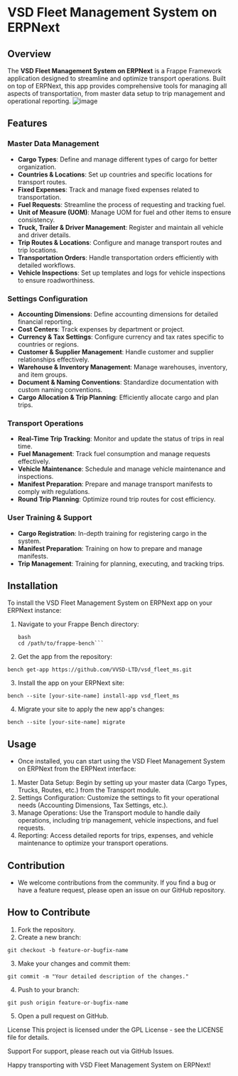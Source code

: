 # VSD Fleet Management System on ERPNext

## Overview

The **VSD Fleet Management System on ERPNext** is a Frappe Framework application designed to streamline and optimize transport operations. Built on top of ERPNext, this app provides comprehensive tools for managing all aspects of transportation, from master data setup to trip management and operational reporting.
![image](https://github.com/user-attachments/assets/a71b25dc-ce4a-44fc-84dd-31493d104bf8)

## Features

### Master Data Management
- **Cargo Types**: Define and manage different types of cargo for better organization.
- **Countries & Locations**: Set up countries and specific locations for transport routes.
- **Fixed Expenses**: Track and manage fixed expenses related to transportation.
- **Fuel Requests**: Streamline the process of requesting and tracking fuel.
- **Unit of Measure (UOM)**: Manage UOM for fuel and other items to ensure consistency.
- **Truck, Trailer & Driver Management**: Register and maintain all vehicle and driver details.
- **Trip Routes & Locations**: Configure and manage transport routes and trip locations.
- **Transportation Orders**: Handle transportation orders efficiently with detailed workflows.
- **Vehicle Inspections**: Set up templates and logs for vehicle inspections to ensure roadworthiness.

### Settings Configuration
- **Accounting Dimensions**: Define accounting dimensions for detailed financial reporting.
- **Cost Centers**: Track expenses by department or project.
- **Currency & Tax Settings**: Configure currency and tax rates specific to countries or regions.
- **Customer & Supplier Management**: Handle customer and supplier relationships effectively.
- **Warehouse & Inventory Management**: Manage warehouses, inventory, and item groups.
- **Document & Naming Conventions**: Standardize documentation with custom naming conventions.
- **Cargo Allocation & Trip Planning**: Efficiently allocate cargo and plan trips.

### Transport Operations
- **Real-Time Trip Tracking**: Monitor and update the status of trips in real time.
- **Fuel Management**: Track fuel consumption and manage requests effectively.
- **Vehicle Maintenance**: Schedule and manage vehicle maintenance and inspections.
- **Manifest Preparation**: Prepare and manage transport manifests to comply with regulations.
- **Round Trip Planning**: Optimize round trip routes for cost efficiency.

### User Training & Support
- **Cargo Registration**: In-depth training for registering cargo in the system.
- **Manifest Preparation**: Training on how to prepare and manage manifests.
- **Trip Management**: Training for planning, executing, and tracking trips.

## Installation

To install the VSD Fleet Management System on ERPNext app on your ERPNext instance:

1. Navigate to your Frappe Bench directory:
   ```
   bash
   cd /path/to/frappe-bench```
2. Get the app from the repository:
  ```
  bench get-app https://github.com/VVSD-LTD/vsd_fleet_ms.git
  ```
3. Install the app on your ERPNext site:
  ```
  bench --site [your-site-name] install-app vsd_fleet_ms
  ```
4. Migrate your site to apply the new app's changes:
  ```
  bench --site [your-site-name] migrate
  ```

  ## Usage
- Once installed, you can start using the VSD Fleet Management System on ERPNext from the ERPNext interface:

1. Master Data Setup: Begin by setting up your master data (Cargo Types, Trucks, Routes, etc.) from the Transport module.
2. Settings Configuration: Customize the settings to fit your operational needs (Accounting Dimensions, Tax Settings, etc.).
3. Manage Operations: Use the Transport module to handle daily operations, including trip management, vehicle inspections, and fuel requests.
4. Reporting: Access detailed reports for trips, expenses, and vehicle maintenance to optimize your transport operations.

  ## Contribution
- We welcome contributions from the community. If you find a bug or have a feature request, please open an issue on our GitHub repository.

## How to Contribute
1. Fork the repository.
2. Create a new branch:
```
git checkout -b feature-or-bugfix-name
```
3. Make your changes and commit them:
```
git commit -m "Your detailed description of the changes."
```
4. Push to your branch:
```
git push origin feature-or-bugfix-name
```
5. Open a pull request on GitHub.

License
This project is licensed under the GPL License - see the LICENSE file for details.

Support
For support, please reach out via GitHub Issues.

Happy transporting with VSD Fleet Management System on ERPNext!
